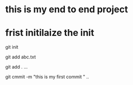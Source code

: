 # this is my end  to end project 


# frist initilaize the init 

git init 

git add abc.txt 

git add . 
...

git cmmit -m "this is my  first commit " 
..



